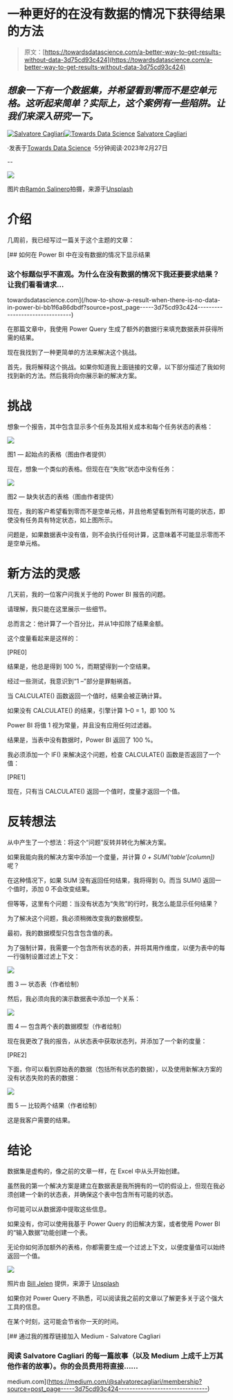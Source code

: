 # 一种更好的在没有数据的情况下获得结果的方法

> 原文：[https://towardsdatascience.com/a-better-way-to-get-results-without-data-3d75cd93c424](https://towardsdatascience.com/a-better-way-to-get-results-without-data-3d75cd93c424)

## *想象一下有一个数据集，并希望看到零而不是空单元格。这听起来简单？实际上，这个案例有一些陷阱。让我们来深入研究一下。*

[](https://medium.com/@salvatorecagliari?source=post_page-----3d75cd93c424--------------------------------)[![Salvatore Cagliari](../Images/a24b0cefab6e707cfee06cde9e857559.png)](https://medium.com/@salvatorecagliari?source=post_page-----3d75cd93c424--------------------------------)[](https://towardsdatascience.com/?source=post_page-----3d75cd93c424--------------------------------)[![Towards Data Science](../Images/a6ff2676ffcc0c7aad8aaf1d79379785.png)](https://towardsdatascience.com/?source=post_page-----3d75cd93c424--------------------------------) [Salvatore Cagliari](https://medium.com/@salvatorecagliari?source=post_page-----3d75cd93c424--------------------------------)

·发表于[Towards Data Science](https://towardsdatascience.com/?source=post_page-----3d75cd93c424--------------------------------) ·5分钟阅读·2023年2月27日

--

![](../Images/d040e5a4f041e47f5477c2568f858ba9.png)

图片由[Ramón Salinero](https://unsplash.com/@donramxn?utm_source=medium&utm_medium=referral)拍摄，来源于[Unsplash](https://unsplash.com/?utm_source=medium&utm_medium=referral)

# 介绍

几周前，我已经写过一篇关于这个主题的文章：

[](/how-to-show-a-result-when-there-is-no-data-in-power-bi-bb1f6a86dbdf?source=post_page-----3d75cd93c424--------------------------------) [## 如何在 Power BI 中在没有数据的情况下显示结果

### 这个标题似乎不直观。为什么在没有数据的情况下我还要要求结果？让我们看看请求…

towardsdatascience.com](/how-to-show-a-result-when-there-is-no-data-in-power-bi-bb1f6a86dbdf?source=post_page-----3d75cd93c424--------------------------------)

在那篇文章中，我使用 Power Query 生成了额外的数据行来填充数据表并获得所需的结果。

现在我找到了一种更简单的方法来解决这个挑战。

首先，我将解释这个挑战。如果你知道我上面链接的文章，以下部分描述了我如何找到新的方法。然后我将向你展示新的解决方案。

# 挑战

想象一个报告，其中包含显示多个任务及其相关成本和每个任务状态的表格：

![](../Images/a52ffabefcdfcfaf9d20e6c543bbcdb5.png)

图1 — 起始点的表格（图由作者提供）

现在，想象一个类似的表格。但现在在“失败”状态中没有任务：

![](../Images/5d5290eff3f4371c087e9e5270f87c45.png)

图2 — 缺失状态的表格（图由作者提供）

现在，我的客户希望看到零而不是空单元格，并且他希望看到所有可能的状态，即使没有任务具有特定状态，如上图所示。

问题是，如果数据表中没有值，则不会执行任何计算，这意味着不可能显示零而不是空单元格。

# 新方法的灵感

几天前，我的一位客户问我关于他的 Power BI 报告的问题。

请理解，我只能在这里展示一些细节。

总而言之：他计算了一个百分比，并从1中扣除了结果金额。

这个度量看起来是这样的：

[PRE0]

结果是，他总是得到 100 %，而期望得到一个空结果。

经过一些测试，我意识到“1 –”部分是罪魁祸首。

当 CALCULATE() 函数返回一个值时，结果会被正确计算。

如果没有 CALCULATE() 的结果，引擎计算 1–0 = 1，即 100 %

Power BI 将值 1 视为常量，并且没有应用任何过滤器。

结果是，当表中没有数据时，Power BI 返回了 100 %。

我必须添加一个 IF() 来解决这个问题，检查 CALCULATE() 函数是否返回了一个值：

[PRE1]

现在，只有当 CALCULATE() 返回一个值时，度量才返回一个值。

# 反转想法

从中产生了一个想法：将这个“问题”反转并转化为解决方案。

如果我能向我的解决方案中添加一个度量，并计算 *0 + SUM(‘table’[column])* 呢？

在这种情况下，如果 SUM 没有返回任何结果，我将得到 0。而当 SUM() 返回一个值时，添加 0 不会改变结果。

但等等，这里有个问题：当没有状态为“失败”的行时，我怎么能显示任何结果？

为了解决这个问题，我必须稍微改变我的数据模型。

最初，我的数据模型只包含包含值的表。

为了强制计算，我需要一个包含所有状态的表，并将其用作维度，以便为表中的每一行强制设置过滤上下文：

![](../Images/c1637ef9bfc5ca1064bf2922c0821780.png)

图 3 — 状态表（作者绘制）

然后，我必须向我的演示数据表中添加一个关系：

![](../Images/9563484191ec8a597ddd523b83a1758d.png)

图 4 — 包含两个表的数据模型（作者绘制）

现在我更改了我的报告，从状态表中获取状态列，并添加了一个新的度量：

[PRE2]

下面，你可以看到原始表的数据（包括所有状态的数据），以及使用新解决方案的没有状态失败的表的数据：

![](../Images/3cde1be53292256475e598a54ca87088.png)

图 5 — 比较两个结果（作者绘制）

这是我客户需要的结果。

# 结论

数据集是虚构的，像之前的文章一样，在 Excel 中从头开始创建。

虽然我的第一个解决方案是建立在数据表是我所拥有的一切的假设上，但现在我必须创建一个新的状态表，并确保这个表中包含所有可能的状态。

你可能可以从数据源中提取这些信息。

如果没有，你可以使用我基于 Power Query 的旧解决方案，或者使用 Power BI 的“输入数据”功能创建一个表。

无论你如何添加额外的表格，你都需要生成一个过滤上下文，以便度量值可以始终返回一个值。

![](../Images/8f2d0d07a59ca3e9b8016596d514386c.png)

照片由 [Bill Jelen](https://unsplash.com/@billjelen?utm_source=medium&utm_medium=referral) 提供，来源于 [Unsplash](https://unsplash.com/?utm_source=medium&utm_medium=referral)

如果你对 Power Query 不熟悉，可以阅读我之前的文章以了解更多关于这个强大工具的信息。

在某个时刻，这可能会节省你一天的时间。

[](https://medium.com/@salvatorecagliari/membership?source=post_page-----3d75cd93c424--------------------------------) [## 通过我的推荐链接加入 Medium - Salvatore Cagliari

### 阅读 Salvatore Cagliari 的每一篇故事（以及 Medium 上成千上万其他作者的故事）。你的会员费用将直接……

medium.com](https://medium.com/@salvatorecagliari/membership?source=post_page-----3d75cd93c424--------------------------------)
